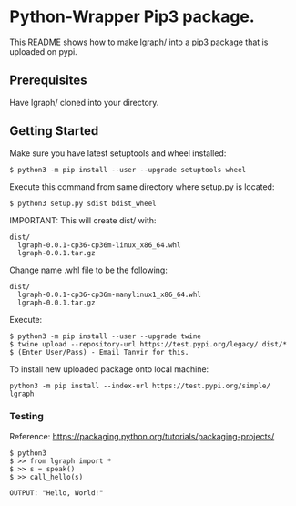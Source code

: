 # Python-Wrapper Pip3 package.

This README shows how to make lgraph/ into a pip3 package that is uploaded on pypi.

## Prerequisites

Have lgraph/ cloned into your directory. 

## Getting Started
Make sure you have latest setuptools and wheel installed:
```
$ python3 -m pip install --user --upgrade setuptools wheel
```
Execute this command from same directory where setup.py is located:
```
$ python3 setup.py sdist bdist_wheel
```
IMPORTANT: This will create dist/ with:
```
dist/
  lgraph-0.0.1-cp36-cp36m-linux_x86_64.whl
  lgraph-0.0.1.tar.gz 
```

Change name .whl file to be the following:
```
dist/
  lgraph-0.0.1-cp36-cp36m-manylinux1_x86_64.whl
  lgraph-0.0.1.tar.gz
```

Execute:
```
$ python3 -m pip install --user --upgrade twine
$ twine upload --repository-url https://test.pypi.org/legacy/ dist/*
$ (Enter User/Pass) - Email Tanvir for this.
```

To install new uploaded package onto local machine:
```
python3 -m pip install --index-url https://test.pypi.org/simple/ lgraph
```

### Testing 

Reference: https://packaging.python.org/tutorials/packaging-projects/

```
$ python3
$ >> from lgraph import *
$ >> s = speak()
$ >> call_hello(s)

OUTPUT: "Hello, World!"

```
